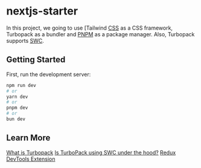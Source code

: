 # nextjs-starter

In this project, we going to use [Tailwind [CSS](https://tailwindcss.com/) as a CSS framework, Turbopack as a bundler and [PNPM](https://pnpm.io/) as a package manager. Also, Turbopack supports [SWC](https://swc.rs/).

## Getting Started

First, run the development server:

```bash
npm run dev
# or
yarn dev
# or
pnpm dev
# or
bun dev
```

## Learn More

[What is Turbopack](https://www.youtube.com/watch?v=6ZwnBI4Rb1w)
[Is TurboPack using SWC under the hood?](https://github.com/vercel/turbo/discussions/2350#discussioncomment-3965562)
[Redux DevTools Extension](https://github.com/reduxjs/redux-devtools)
